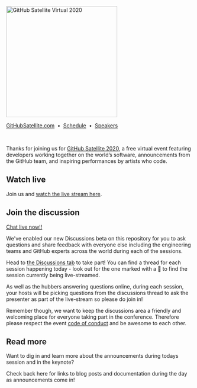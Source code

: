 <img src="https://user-images.githubusercontent.com/20879614/79027009-74be3500-7b3f-11ea-8555-bbafe6e98f14.png" width="300" alt="GitHub Satellite Virtual 2020">

[GitHubSatellite.com](https://githubsatellite.com)
&nbsp;•&nbsp;
[Schedule](https://githubsatellite.com/schedule/)
&nbsp;•&nbsp;
[Speakers](https://githubsatellite.com/speakers/)

<br>

Thanks for joining us for [GitHub Satellite 2020](https://githubsatellite.com), a free virtual event featuring developers working together on the world’s software, announcements from the GitHub team, and inspiring performances by artists who code.

## Watch live

Join us and [watch the live stream here](https://githubsatellite.com).

## Join the discussion

[Chat live now!!](https://github.com/githubevents/satellite2020/discussions)

We've enabled our new Discussions beta on this repository for you to ask questions and share feedback with everyone else including the engineering teams and GitHub experts across the world during each of the sessions.

Head to [the Discussions tab](https://github.com/githubevents/satellite2020/discussions) to take part! You can find a thread for each session happening today - look out for the one marked with a 🔴 to find the session currently being live-streamed.

As well as the hubbers answering questions online, during each session, your hosts will be picking questions from the discussions thread to ask the presenter as part of the live-stream so please do join in!

Remember though, we want to keep the discussions area a friendly and welcoming place for everyone taking part in the conference. Therefore please respect the event [code of conduct](CODE_OF_CONDUCT.md) and be awesome to each other.

## Read more

Want to dig in and learn more about the announcements during todays session and in the keynote?

Check back here for links to blog posts and documentation during the day as announcements come in!

<!--
- [Read the GitHub Satellite recap blog post]()
- [Learn more about GitHub Workspaces]()
- [Learn more about GitHub Advanced Security]()
- [Learn more about GitHub One]()
 -->
